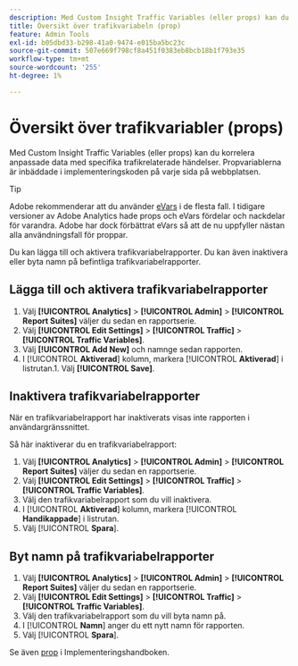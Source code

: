 ```yaml
---
description: Med Custom Insight Traffic Variables (eller props) kan du korrelera anpassade data med specifika trafikrelaterade händelser. Propvariablerna är inbäddade i implementeringskoden på varje sida på webbplatsen.
title: Översikt över trafikvariabeln (prop)
feature: Admin Tools
exl-id: b05dbd33-b298-41a0-9474-e015ba5bc23c
source-git-commit: 507e669f798cf8a451f0383eb8bcb18b1f793e35
workflow-type: tm+mt
source-wordcount: '255'
ht-degree: 1%

---
```


# Översikt över trafikvariabler (props)

Med Custom Insight Traffic Variables (eller props) kan du korrelera anpassade data med specifika trafikrelaterade händelser. Propvariablerna är inbäddade i implementeringskoden på varje sida på webbplatsen.

>[!TIP]
>
>Adobe rekommenderar att du använder [eVars](/help/implement/vars/page-vars/evar.md) i de flesta fall. I tidigare versioner av Adobe Analytics hade props och eVars fördelar och nackdelar för varandra. Adobe har dock förbättrat eVars så att de nu uppfyller nästan alla användningsfall för proppar.

Du kan lägga till och aktivera trafikvariabelrapporter. Du kan även inaktivera eller byta namn på befintliga trafikvariabelrapporter.

## Lägga till och aktivera trafikvariabelrapporter

1. Välj **[!UICONTROL Analytics]** > **[!UICONTROL Admin]** > **[!UICONTROL Report Suites]** väljer du sedan en rapportserie.
1. Välj **[!UICONTROL Edit Settings]** > **[!UICONTROL Traffic]** > **[!UICONTROL Traffic Variables]**.
1. Välj **[!UICONTROL Add New]** och namnge sedan rapporten.
1. I [!UICONTROL **Aktiverad**] kolumn, markera [!UICONTROL **Aktiverad**] i listrutan.1. Välj **[!UICONTROL Save]**.

## Inaktivera trafikvariabelrapporter

När en trafikvariabelrapport har inaktiverats visas inte rapporten i användargränssnittet.

Så här inaktiverar du en trafikvariabelrapport:

1. Välj **[!UICONTROL Analytics]** > **[!UICONTROL Admin]** > **[!UICONTROL Report Suites]** väljer du sedan en rapportserie.
1. Välj **[!UICONTROL Edit Settings]** > **[!UICONTROL Traffic]** > **[!UICONTROL Traffic Variables]**.
1. Välj den trafikvariabelrapport som du vill inaktivera.
1. I [!UICONTROL **Aktiverad**] kolumn, markera [!UICONTROL **Handikappade**] i listrutan.
1. Välj [!UICONTROL **Spara**].

## Byt namn på trafikvariabelrapporter

1. Välj **[!UICONTROL Analytics]** > **[!UICONTROL Admin]** > **[!UICONTROL Report Suites]** väljer du sedan en rapportserie.
1. Välj **[!UICONTROL Edit Settings]** > **[!UICONTROL Traffic]** > **[!UICONTROL Traffic Variables]**.
1. Välj den trafikvariabelrapport som du vill byta namn på.
1. I [!UICONTROL **Namn**] anger du ett nytt namn för rapporten.
1. Välj [!UICONTROL **Spara**].

Se även [prop](/help/implement/vars/page-vars/prop.md) i Implementeringshandboken.
